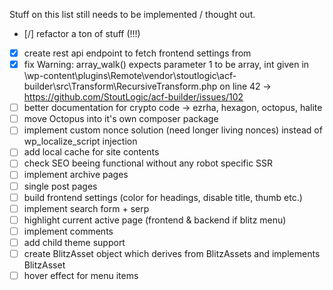 Stuff on this list still needs to be implemented / thought out.  

- [/] refactor a ton of stuff (!!!)
- [x] create rest api endpoint to fetch frontend settings from
- [x] fix Warning: array_walk() expects parameter 1 to be array, int given in \wp-content\plugins\Remote\vendor\stoutlogic\acf-builder\src\Transform\RecursiveTransform.php on line 42 -> https://github.com/StoutLogic/acf-builder/issues/102
- [ ] better documentation for crypto code -> ezrha, hexagon, octopus, halite
- [ ] move Octopus into it's own composer package
- [ ] implement custom nonce solution (need longer living nonces)
instead of wp_localize_script injection  
- [ ] add local cache for site contents
- [ ] check SEO beeing functional without any robot specific SSR  
- [ ] implement archive pages  
- [ ] single post pages  
- [ ] build frontend settings (color for headings, disable title, thumb etc.)  
- [ ] implement search form + serp  
- [ ] highlight current active page (frontend & backend if blitz menu)  
- [ ] implement comments  
- [ ] add child theme support  
- [ ] create BlitzAsset object which derives from BlitzAssets and implements BlitzAsset
- [ ] hover effect for menu items